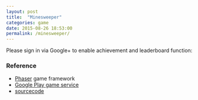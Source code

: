 ```yaml
---
layout: post
title:  "Minesweeper"
categories: game
date: 2015-08-26 18:53:00
permalink: /minesweeper/
---
```


<meta name="google-signin-clientid" content="774995976932-0t5hbu1etidoukc57mmpvdiuidq4emb2.apps.googleusercontent.com" />
<meta name="google-signin-cookiepolicy" content="single_host_origin" />
<meta name="google-signin-callback" content="signinCallback" />
<meta name="google-signin-scope" content="https://www.googleapis.com/auth/games" />
<script src="/javascripts/minesweeper/signinCallback.js"></script>
<script src="https://apis.google.com/js/platform.js" async defer></script>
<script src="https://apis.google.com/js/client.js"></script>
<script src="/javascripts/minesweeper/jquery-2.1.4.min.js"></script>
<script src="/javascripts/minesweeper/jquery-gapi-game-leaderboard/jquery-gapi-game-leaderboard.js"></script>
<script src="/javascripts/minesweeper/phaser.min.js"></script>
<div id="googleSignIn">
Please sign in via Google+ to enable achievement and leaderboard function:<div id="signInButton" class="g-signin2" data-onsuccess="onSignIn"></div>
</div>
<div id="container" oncontextmenu="return false"></div>
<div id="leaderBoard"></div>
<script src="/javascripts/minesweeper/gapiEventManager.js"></script>
<script src="/javascripts/minesweeper/load.js"></script>
<script src="/javascripts/minesweeper/play.js"></script>
<script src="/javascripts/minesweeper/achievements.js"></script>
<script src="/javascripts/minesweeper/game.js"></script>

### Reference
* [Phaser] game framework
* [Google Play game service]
* [sourcecode]

[Phaser]: http://phaser.io/
[Google Play game service]: https://developers.google.com/games/services/web/api/
[sourcecode]: https://github.com/go717franciswang/phaser-ms
